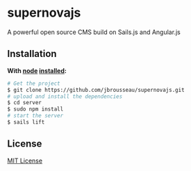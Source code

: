 supernovajs
===========

A powerful open source CMS build on Sails.js and Angular.js

## Installation

**With [node](http://nodejs.org) [installed](http://sailsjs.com/#!documentation/new-to-nodejs):**
```sh
# Get the project
$ git clone https://github.com/jbrousseau/supernovajs.git
# upload and install the dependencies
$ cd server
$ sudo npm install
# start the server
$ sails lift
```
## License

[MIT License](http://opensource.org/licenses/MIT)